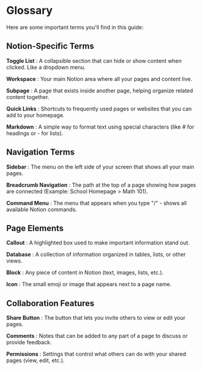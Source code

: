 # Glossary

Here are some important terms you'll find in this guide:

## Notion-Specific Terms

**Toggle List**
: A collapsible section that can hide or show content when clicked. Like a dropdown menu.

**Workspace**
: Your main Notion area where all your pages and content live.

**Subpage**
: A page that exists inside another page, helping organize related content together.

**Quick Links**
: Shortcuts to frequently used pages or websites that you can add to your homepage.

**Markdown**
: A simple way to format text using special characters (like # for headings or - for lists).

## Navigation Terms

**Sidebar**
: The menu on the left side of your screen that shows all your main pages.

**Breadcrumb Navigation**
: The path at the top of a page showing how pages are connected (Example: School Homepage > Math 101).

**Command Menu**
: The menu that appears when you type "/" - shows all available Notion commands.

## Page Elements

**Callout**
: A highlighted box used to make important information stand out.

**Database**
: A collection of information organized in tables, lists, or other views.

**Block**
: Any piece of content in Notion (text, images, lists, etc.).

**Icon**
: The small emoji or image that appears next to a page name.

## Collaboration Features

**Share Button**
: The button that lets you invite others to view or edit your pages.

**Comments**
: Notes that can be added to any part of a page to discuss or provide feedback.

**Permissions**
: Settings that control what others can do with your shared pages (view, edit, etc.).
